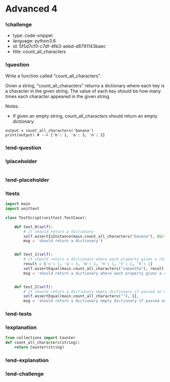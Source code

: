 # Advanced 4

### !challenge

* type: code-snippet
* language: python3.6
* id: 5f5d7cf0-c7df-4fb3-aebd-d8791143baec
* title: count_all_characters

### !question

Write a function called "count_all_characters".

Given a string, "count_all_characters" returns a dictionary where each key is a character in the given string. The value of each key should be how many times each character appeared in the given string.

Notes:
* If given an empty string, count_all_characters should return an empty dictionary.

```
output = count_all_characters('banana')
print(output) # --> {'b': 1, 'a': 3, 'n': 2}
```

### !end-question

### !placeholder

```python

```

### !end-placeholder

### !tests

```python
import main
import unittest

class TestScript(unittest.TestCase):

    def test_0(self):
        # it should return a dictionary
        self.assertIsInstance(main.count_all_characters("banana"), dict,
        msg = 'should return a dictionary')


    def test_1(self):
        # it should return a dictionary where each property gives a character in the string, with its number of appearances
        result = {'s': 1, 'a': 3, 'm': 1, 'n': 1, 't': 1, 'h': 1}
        self.assertEqual(main.count_all_characters("samantha"), result,
        msg = 'should return a dictionary where each property gives a character in the string, with its number of appearances')


    def test_2(self):
        # it should return a dictionary empty dictionary if passed an empty string
        self.assertEqual(main.count_all_characters(""), {},
        msg = 'should return a dictionary empty dictionary if passed an empty string')

```

### !end-tests

### !explanation
```python
from collections import Counter
def count_all_characters(string):
    return Counter(string)
```
### !end-explanation

### !end-challenge
